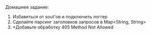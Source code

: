 Домашнее задание:
1. Избавиться от sout'ов и подключить логгер
2. Сделайте парсинг заголовков запросов в Map<String, String>
3.  *Добавьте обработку 405 Method Not Allowed